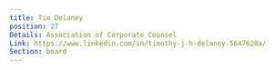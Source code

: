 ```yaml
---
title: Tim Delaney
position: 27
Details: Association of Corporate Counsel
Link: https://www.linkedin.com/in/timothy-j-h-delaney-5647628a/
Section: board
---
```


